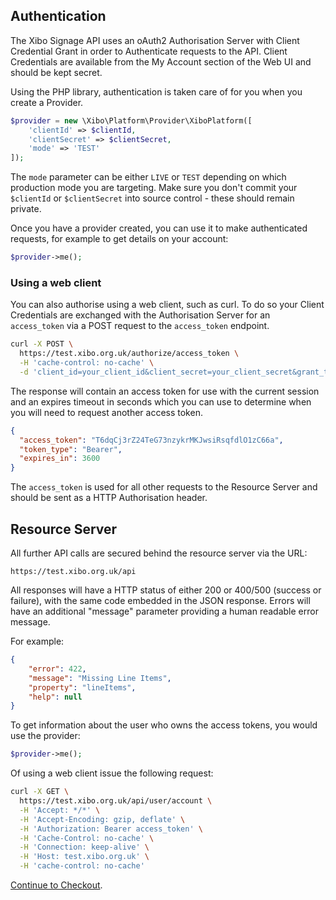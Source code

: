 ## Authentication

The Xibo Signage API uses an oAuth2 Authorisation Server with Client Credential Grant in order to Authenticate requests to the API. Client Credentials are available from the My Account section of the Web UI and should be kept secret.

Using the PHP library, authentication is taken care of for you when you create a Provider.

```php
$provider = new \Xibo\Platform\Provider\XiboPlatform([
    'clientId' => $clientId,
    'clientSecret' => $clientSecret,
    'mode' => 'TEST'
]);
```

The `mode` parameter can be either `LIVE` or `TEST` depending on which production mode you are targeting. Make sure you don't commit your `$clientId` or `$clientSecret` into source control - these should remain private.

Once you have a provider created, you can use it to make authenticated requests, for example to get details on your account:

```php
$provider->me();
```



### Using a web client

You can also authorise using a web client, such as curl. To do so your Client Credentials are exchanged with the Authorisation Server for an `access_token` via a POST request to the `access_token` endpoint.

```bash
curl -X POST \
  https://test.xibo.org.uk/authorize/access_token \
  -H 'cache-control: no-cache' \
  -d 'client_id=your_client_id&client_secret=your_client_secret&grant_type=client_credentials'
```

The response will contain an access token for use with the current session and an expires timeout in seconds which you can use to determine when you will need to request another access token.

```json
{
  "access_token": "T6dqCj3rZ24TeG73nzykrMKJwsiRsqfdlO1zC66a",
  "token_type": "Bearer",
  "expires_in": 3600
}
```



The `access_token` is used for all other requests to the Resource Server and should be sent as a HTTP Authorisation header.



## Resource Server

All further API calls are secured behind the resource server via the URL:

```
https://test.xibo.org.uk/api
```

All responses will have a HTTP status of either 200 or 400/500 (success or failure), with the same code embedded in the JSON response. Errors will have an additional "message" parameter providing a human readable error message.

For example:

```json
{
    "error": 422,
    "message": "Missing Line Items",
    "property": "lineItems",
    "help": null
}
```



To get information about the user who owns the access tokens, you would use the provider:

```php
$provider->me();
```



Of using a web client issue the following request:

```bash
curl -X GET \
  https://test.xibo.org.uk/api/user/account \
  -H 'Accept: */*' \
  -H 'Accept-Encoding: gzip, deflate' \
  -H 'Authorization: Bearer access_token' \
  -H 'Cache-Control: no-cache' \
  -H 'Connection: keep-alive' \
  -H 'Host: test.xibo.org.uk' \
  -H 'cache-control: no-cache'
```



[Continue to Checkout](docs/checkout.md).

